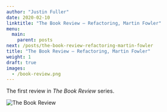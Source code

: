 ```yaml
---
author: "Justin Fuller"
date: 2020-02-10
linktitle: "The Book Review — Refactoring, Martin Fowler"
menu:
  main:
    parent: posts
next: /posts/the-book-review-refactoring-martin-fowler
title: "The Book Review — Refactoring, Martin Fowler"
weight: 1
draft: true
images:
  - /book-review.png
---
```


The first review in _The Book Review_ series.

<!--more-->

![The Book Review](/book-review.png)

